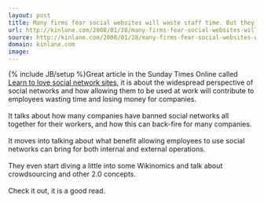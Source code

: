 ```yaml
---
layout: post
title: Many firms fear social websites will waste staff time. But they can bring benefits by helping collaboration and the spread of ideas
url: http://kinlane.com/2008/01/28/many-firms-fear-social-websites-will-waste-staff-time-but-they-can-bring-benefits-by-helping-collaboration-and-the-spread-of-ideas/
source: http://kinlane.com/2008/01/28/many-firms-fear-social-websites-will-waste-staff-time-but-they-can-bring-benefits-by-helping-collaboration-and-the-spread-of-ideas/
domain: kinlane.com
image: 
---
```

{% include JB/setup %}<span class="c1">Great article in the Sunday Times Online called <a href="http://www.timesonline.co.uk/tol/life_and_style/career_and_jobs/recruiter_forum/article3255962.ece?Submitted=true">Learn to love social network sites</a>, it is about the widespread perspective of social networks and how allowing them to be used at work will contribute to employees wasting time and losing money for companies.<br />
<br />
It talks about how many companies have banned social networks all together for their workers, and how this can back-fire for many companies.<br />
<br />
It moves into talking about what benefit allowing employees to use social networks can bring for both internal and external operations.<br />
<br />
They even start diving a little into some Wikinomics and talk about crowdsourcing and other 2.0 concepts.<br />
<br />
Check it out, it is a good read.<br /></span>